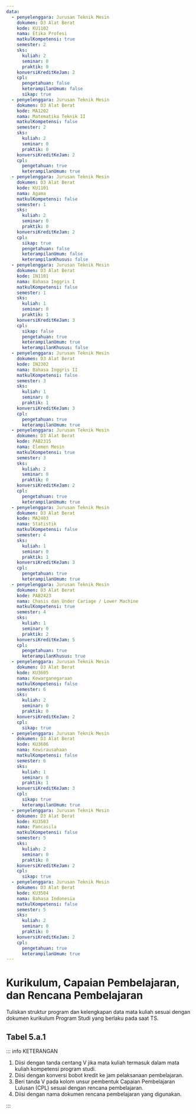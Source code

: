 ```yaml
---
data:
  - penyelenggara: Jurusan Teknik Mesin
    dokumen: D3 Alat Berat
    kode: KU1102
    nama: Etika Profesi
    matkulKompetensi: true
    semester: 2
    sks:
      kuliah: 2
      seminar: 0
      praktik: 0
    konversiKreditKeJam: 2
    cpl:
      pengetahuan: false
      keterampilanUmum: false
      sikap: true
  - penyelenggara: Jurusan Teknik Mesin
    dokumen: D3 Alat Berat
    kode: MA1202
    nama: Matematika Teknik II
    matkulKompetensi: false
    semester: 2
    sks:
      kuliah: 2
      seminar: 0
      praktik: 0
    konversiKreditKeJam: 2
    cpl:
      pengetahuan: true
      keterampilanUmum: true
  - penyelenggara: Jurusan Teknik Mesin
    dokumen: D3 Alat Berat
    kode: KU1101
    nama: Agama
    matkulKompetensi: false
    semester: 1
    sks:
      kuliah: 2
      seminar: 0
      praktik: 0
    konversiKreditKeJam: 2
    cpl:
      sikap: true
      pengetahuan: false
      keterampilanUmum: false
      keterampilanKhusus: false
  - penyelenggara: Jurusan Teknik Mesin
    dokumen: D3 Alat Berat
    kode: IN1101
    nama: Bahasa Inggris I
    matkulKompetensi: false
    semester: 1
    sks:
      kuliah: 1
      seminar: 0
      praktik: 1
    konversiKreditKeJam: 3
    cpl:
      sikap: false
      pengetahuan: true
      keterampilanUmum: true
      keterampilanKhusus: false
  - penyelenggara: Jurusan Teknik Mesin
    dokumen: D3 Alat Berat
    kode: IN2302
    nama: Bahasa Inggris II
    matkulKompetensi: false
    semester: 3
    sks:
      kuliah: 1
      seminar: 0
      praktik: 1
    konversiKreditKeJam: 3
    cpl:
      pengetahuan: true
      keterampilanUmum: true
  - penyelenggara: Jurusan Teknik Mesin
    dokumen: D3 Alat Berat
    kode: PAB2315
    nama: Elemen Mesin
    matkulKompetensi: true
    semester: 3
    sks:
      kuliah: 2
      seminar: 0
      praktik: 0
    konversiKreditKeJam: 2
    cpl:
      pengetahuan: true
      keterampilanUmum: true
  - penyelenggara: Jurusan Teknik Mesin
    dokumen: D3 Alat Berat
    kode: MA2403
    nama: Statistik
    matkulKompetensi: false
    semester: 4
    sks:
      kuliah: 1
      seminar: 0
      praktik: 1
    konversiKreditKeJam: 3
    cpl:
      pengetahuan: true
      keterampilanUmum: true
  - penyelenggara: Jurusan Teknik Mesin
    dokumen: D3 Alat Berat
    kode: PAB2423
    nama: Chasis dan Under Cariage / Lower Machine
    matkulKompetensi: true
    semester: 4
    sks:
      kuliah: 1
      seminar: 0
      praktik: 2
    konversiKreditKeJam: 5
    cpl:
      pengetahuan: true
      keterampilanKhusus: true
  - penyelenggara: Jurusan Teknik Mesin
    dokumen: D3 Alat Berat
    kode: KU3605
    nama: Kewarganegaraan
    matkulKompetensi: false
    semester: 6
    sks:
      kuliah: 2
      seminar: 0
      praktik: 0
    konversiKreditKeJam: 2
    cpl:
      sikap: true
  - penyelenggara: Jurusan Teknik Mesin
    dokumen: D3 Alat Berat
    kode: KU3606
    nama: Kewirausahaan
    matkulKompetensi: false
    semester: 6
    sks:
      kuliah: 1
      seminar: 0
      praktik: 1
    konversiKreditKeJam: 3
    cpl:
      sikap: true
      keterampilanUmum: true
  - penyelenggara: Jurusan Teknik Mesin
    dokumen: D3 Alat Berat
    kode: KU3503
    nama: Pancasila
    matkulKompetensi: false
    semester: 5
    sks:
      kuliah: 2
      seminar: 0
      praktik: 0
    konversiKreditKeJam: 2
    cpl:
      sikap: true
  - penyelenggara: Jurusan Teknik Mesin
    dokumen: D3 Alat Berat
    kode: KU3504
    nama: Bahasa Indonesia
    matkulKompetensi: false
    semester: 5
    sks:
      kuliah: 2
      seminar: 0
      praktik: 0
    konversiKreditKeJam: 2
    cpl:
      pengetahuan: true
      keterampilanUmum: true
---
```


<script setup>
import { useData } from "vitepress"
import Tabel from '../components/tabel-5a1.vue'

const { frontmatter } = useData()
</script>

# Kurikulum, Capaian Pembelajaran, dan Rencana Pembelajaran

Tuliskan struktur program dan kelengkapan data mata kuliah sesuai dengan dokumen kurikulum Program Studi yang berlaku pada saat TS.

## Tabel 5.a.1

<Tabel :data="frontmatter.data" />

::: info KETERANGAN

1. Diisi dengan tanda centang V jika mata kuliah termasuk dalam mata kuliah kompetensi program studi.
1. Diisi dengan konversi bobot kredit ke jam pelaksanaan pembelajaran.
1. Beri tanda V pada kolom unsur pembentuk Capaian Pembelajaran Lulusan (CPL) sesuai dengan rencana pembelajaran.
1. Diisi dengan nama dokumen rencana pembelajaran yang digunakan.

:::
